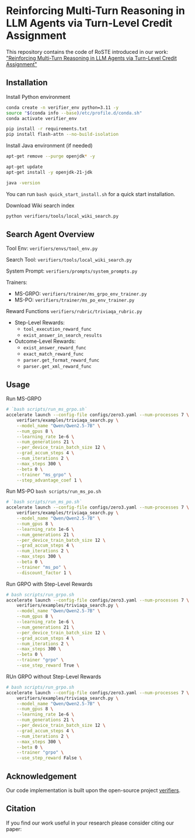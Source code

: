 # Reinforcing Multi-Turn Reasoning in LLM Agents via Turn-Level Credit Assignment

This repository contains the code of RoSTE introduced in our work: ["Reinforcing Multi-Turn Reasoning in LLM Agents via Turn-Level Credit Assignment"]()

## Installation

Install Python environment
```bash
conda create -n verifier_env python=3.11 -y
source "$(conda info --base)/etc/profile.d/conda.sh"
conda activate verifier_env

pip install -r requirements.txt
pip install flash-attn --no-build-isolation
```

Install Java environment (if needed)
```bash
apt-get remove --purge openjdk* -y

apt-get update
apt-get install -y openjdk-21-jdk

java -version
```

You can run `bash quick_start_install.sh` for a quick start installation.

Download Wiki search index 
```bash
python verifiers/tools/local_wiki_search.py
```

## Search Agent Overview

Tool Env: `verifiers/envs/tool_env.py`

Search Tool: `verifiers/tools/local_wiki_search.py`

System Prompt: `verifiers/prompts/system_prompts.py`

Trainers:
- MS-GRPO: `verifiers/trainer/ms_grpo_env_trainer.py`
- MS-PO: `verifiers/trainer/ms_po_env_trainer.py`

Reward Functions `verifiers/rubric/triviaqa_rubric.py`
- Step-Level Rewards:
    - `tool_execution_reward_func`
    - `exist_answer_in_search_results`
- Outcome-Level Rewards:
    - `exist_answer_reward_func`
    - `exact_match_reward_func`
    - `parser.get_format_reward_func`
    - `parser.get_xml_reward_func`



## Usage


Run MS-GRPO
```bash
# `bash scripts/run_ms_grpo.sh`
accelerate launch --config-file configs/zero3.yaml --num-processes 7 \
    verifiers/examples/triviaqa_search.py \
    --model_name "Qwen/Qwen2.5-7B" \
    --num_gpus 8 \
    --learning_rate 1e-6 \
    --num_generations 21 \
    --per_device_train_batch_size 12 \
    --grad_accum_steps 4 \
    --num_iterations 2 \
    --max_steps 300 \
    --beta 0 \
    --trainer "ms_grpo" \
    --step_advantage_coef 1 \
```

Run MS-PO `bash scripts/run_ms_po.sh`
```bash
# `bash scripts/run_ms_po.sh`
accelerate launch --config-file configs/zero3.yaml --num-processes 7 \
    verifiers/examples/triviaqa_search.py \
    --model_name "Qwen/Qwen2.5-7B" \
    --num_gpus 8 \
    --learning_rate 1e-6 \
    --num_generations 21 \
    --per_device_train_batch_size 12 \
    --grad_accum_steps 4 \
    --num_iterations 2 \
    --max_steps 300 \
    --beta 0 \
    --trainer "ms_po" \
    --discount_factor 1 \
```

Run GRPO with Step-Level Rewards
```bash
# bash scripts/run_grpo.sh
accelerate launch --config-file configs/zero3.yaml --num-processes 7 \
    verifiers/examples/triviaqa_search.py \
    --model_name "Qwen/Qwen2.5-7B" \
    --num_gpus 8 \
    --learning_rate 1e-6 \
    --num_generations 21 \
    --per_device_train_batch_size 12 \
    --grad_accum_steps 4 \
    --num_iterations 2 \
    --max_steps 300 \
    --beta 0 \
    --trainer "grpo" \
    --use_step_reward True \
```

RUn GRPO without Step-Level Rewards
```bash
# bash scripts/run_grpo.sh
accelerate launch --config-file configs/zero3.yaml --num-processes 7 \
    verifiers/examples/triviaqa_search.py \
    --model_name "Qwen/Qwen2.5-7B" \
    --num_gpus 8 \
    --learning_rate 1e-6 \
    --num_generations 21 \
    --per_device_train_batch_size 12 \
    --grad_accum_steps 4 \
    --num_iterations 2 \
    --max_steps 300 \
    --beta 0 \
    --trainer "grpo" \
    --use_step_reward False \
```

## Acknowledgement

Our code implementation is built upon the open-source project [verifiers](https://github.com/willccbb/verifiers).

## Citation

If you find our work useful in your research please consider citing our paper:
```

```